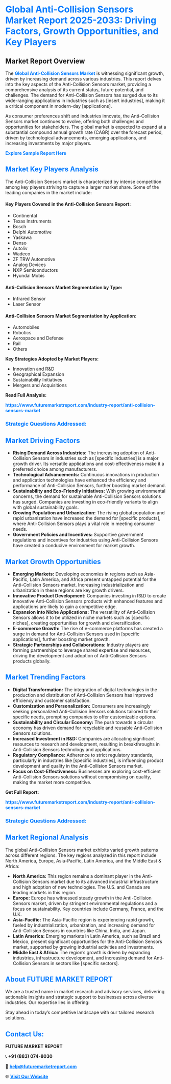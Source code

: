 <h1 style="color: #007BFF;">Global Anti-Collision Sensors Market Report 2025-2033: Driving Factors, Growth Opportunities, and Key Players</h1>

<section id="overview">
<h2>Market Report Overview</h2>
<p>The <a href="https://www.futuremarketreport.com/industry-report/anti-collision-sensors-market" style="color: #007BFF; text-decoration: none;"><strong>Global Anti-Collision Sensors Market</strong></a> is witnessing significant growth, driven by increasing demand across various industries. This report delves into the key aspects of the Anti-Collision Sensors market, providing a comprehensive analysis of its current status, future potential, and challenges. The demand for Anti-Collision Sensors has surged due to its wide-ranging applications in industries such as [insert industries], making it a critical component in modern-day [applications].</p>
<p>As consumer preferences shift and industries innovate, the Anti-Collision Sensors market continues to evolve, offering both challenges and opportunities for stakeholders. The global market is expected to expand at a substantial compound annual growth rate (CAGR) over the forecast period, driven by technological advancements, emerging applications, and increasing investments by major players.</p>
</section>

<section id="overview">
<p><a href="https://www.futuremarketreport.com/request-sample/reportId=75150" style="color: #007BFF; text-decoration: none;"><strong>Explore Sample Report Here</strong></a></p>
</section>

<section id="key-players">
<h2 style="color: #007BFF;">Market Key Players Analysis</h2>
<p>The Anti-Collision Sensors market is characterized by intense competition among key players striving to capture a larger market share. Some of the leading companies in the market include:</p>
<h4>Key Players Covered in the Anti-Collision Sensors Report:</h4>
<ul><li>Continental</li><li>Texas Instruments</li><li>Bosch</li><li>Delphi Automotive</li><li>Yaskawa</li><li>Denso</li><li>Autoliv</li><li>Wadeco</li><li>ZF TRW Automotive</li><li>Analog Devices</li><li>NXP Semiconductors</li><li>Hyundai Mobis</li></ul>
<h4>Anti-Collision Sensors Market Segmentation by Type:</h4>
<ul><li>Infrared Sensor</li><li>Laser Sensor</li></ul>

<h4>Anti-Collision Sensors Market Segmentation by Application:</h4>
<ul><li>Automobiles</li><li>Robotics</li><li>Aerospace and Defense</li><li>Rail</li><li>Others</li></ul>
<p><strong>Key Strategies Adopted by Market Players:</strong></p>
<ul>
<li>Innovation and R&D</li>
<li>Geographical Expansion</li>
<li>Sustainability Initiatives</li>
<li>Mergers and Acquisitions</li>
</ul>
</section>

<section>
<p><strong>Read Full Analysis: </strong></p><a href="https://www.futuremarketreport.com/industry-report/anti-collision-sensors-market" style="color: #007BFF; text-decoration: none;"><strong>https://www.futuremarketreport.com/industry-report/anti-collision-sensors-market</strong></a>
<h3 style="color: #007BFF;">Strategic Questions Addressed:</h3>
</section>

<section id="driving-factors">
<h2 style="color: #007BFF;">Market Driving Factors</h2>
<ul>
<li><strong>Rising Demand Across Industries:</strong> The increasing adoption of Anti-Collision Sensors in industries such as [specific industries] is a major growth driver. Its versatile applications and cost-effectiveness make it a preferred choice among manufacturers.</li>
<li><strong>Technological Advancements:</strong> Continuous innovations in production and application technologies have enhanced the efficiency and performance of Anti-Collision Sensors, further boosting market demand.</li>
<li><strong>Sustainability and Eco-Friendly Initiatives:</strong> With growing environmental concerns, the demand for sustainable Anti-Collision Sensors solutions has surged. Companies are investing in eco-friendly variants to align with global sustainability goals.</li>
<li><strong>Growing Population and Urbanization:</strong> The rising global population and rapid urbanization have increased the demand for [specific products], where Anti-Collision Sensors plays a vital role in meeting consumer needs.</li>
<li><strong>Government Policies and Incentives:</strong> Supportive government regulations and incentives for industries using Anti-Collision Sensors have created a conducive environment for market growth.</li>
</ul>
</section>

<section id="growth-opportunities">
<h2 style="color: #007BFF;">Market Growth Opportunities</h2>
<ul>
<li><strong>Emerging Markets:</strong> Developing economies in regions such as Asia-Pacific, Latin America, and Africa present untapped potential for the Anti-Collision Sensors market. Increasing industrialization and urbanization in these regions are key growth drivers.</li>
<li><strong>Innovative Product Development:</strong> Companies investing in R&D to create innovative Anti-Collision Sensors products with enhanced features and applications are likely to gain a competitive edge.</li>
<li><strong>Expansion into Niche Applications:</strong> The versatility of Anti-Collision Sensors allows it to be utilized in niche markets such as [specific niches], creating opportunities for growth and diversification.</li>
<li><strong>E-commerce Growth:</strong> The rise of e-commerce platforms has created a surge in demand for Anti-Collision Sensors used in [specific applications], further boosting market growth.</li>
<li><strong>Strategic Partnerships and Collaborations:</strong> Industry players are forming partnerships to leverage shared expertise and resources, driving the development and adoption of Anti-Collision Sensors products globally.</li>
</ul>
</section>

<section id="trending-factors">
<h2 style="color: #007BFF;">Market Trending Factors</h2>
<ul>
<li><strong>Digital Transformation:</strong> The integration of digital technologies in the production and distribution of Anti-Collision Sensors has improved efficiency and customer satisfaction.</li>
<li><strong>Customization and Personalization:</strong> Consumers are increasingly seeking personalized Anti-Collision Sensors solutions tailored to their specific needs, prompting companies to offer customizable options.</li>
<li><strong>Sustainability and Circular Economy:</strong> The push towards a circular economy has driven demand for recyclable and reusable Anti-Collision Sensors solutions.</li>
<li><strong>Increased Investment in R&D:</strong> Companies are allocating significant resources to research and development, resulting in breakthroughs in Anti-Collision Sensors technology and applications.</li>
<li><strong>Regulatory Compliance:</strong> Adherence to strict regulatory standards, particularly in industries like [specific industries], is influencing product development and quality in the Anti-Collision Sensors market.</li>
<li><strong>Focus on Cost-Effectiveness:</strong> Businesses are exploring cost-efficient Anti-Collision Sensors solutions without compromising on quality, making the market more competitive.</li>
</ul>
</section>

<section>
<p><strong>Get Full Report: </strong></p><a href="https://www.futuremarketreport.com/industry-report/anti-collision-sensors-market" style="color: #007BFF; text-decoration: none;"><strong>https://www.futuremarketreport.com/industry-report/anti-collision-sensors-market</strong></a>
<h3 style="color: #007BFF;">Strategic Questions Addressed:</h3>
</section>


<section id="regional-analysis">
<h2 style="color: #007BFF;">Market Regional Analysis</h2>
<p>The global Anti-Collision Sensors market exhibits varied growth patterns across different regions. The key regions analyzed in this report include North America, Europe, Asia-Pacific, Latin America, and the Middle East & Africa:</p>
<ul>
<li><strong>North America:</strong> This region remains a dominant player in the Anti-Collision Sensors market due to its advanced industrial infrastructure and high adoption of new technologies. The U.S. and Canada are leading markets in this region.</li>
<li><strong>Europe:</strong> Europe has witnessed steady growth in the Anti-Collision Sensors market, driven by stringent environmental regulations and a focus on sustainability. Key countries include Germany, France, and the U.K.</li>
<li><strong>Asia-Pacific:</strong> The Asia-Pacific region is experiencing rapid growth, fueled by industrialization, urbanization, and increasing demand for Anti-Collision Sensors in countries like China, India, and Japan.</li>
<li><strong>Latin America:</strong> Emerging markets in Latin America, such as Brazil and Mexico, present significant opportunities for the Anti-Collision Sensors market, supported by growing industrial activities and investments.</li>
<li><strong>Middle East & Africa:</strong> The region’s growth is driven by expanding industries, infrastructure development, and increasing demand for Anti-Collision Sensors in sectors like [specific sectors].</li>
</ul>
</section>

<footer>
<h2 style="color: #007BFF;">About FUTURE MARKET REPORT</h2>
<p>We are a trusted name in market research and advisory services, delivering actionable insights and strategic support to businesses across diverse industries. Our expertise lies in offering:</p>

<p>Stay ahead in today’s competitive landscape with our tailored research solutions.</p>

<h2 style="color: #007BFF;">Contact Us:</h2>
<p><strong>FUTURE MARKET REPORT</strong></p>
<p>📞 <strong>+91 (883) 074-8030</strong></p>
<p>📧 <strong><a href="mailto:help@futuremarketreport.com" style="color: #007BFF;">help@futuremarketreport.com</a></strong></p>
<p>🌐 <strong><a href="https://www.futuremarketreport.com/" style="color: #007BFF;">Visit Our Website</a></strong></p>
</footer>